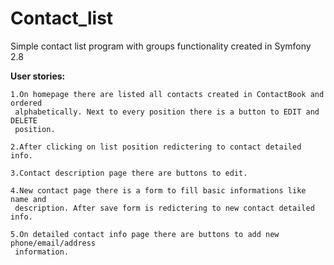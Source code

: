 Contact_list
=========================================================

Simple contact list program with groups functionality created in Symfony 2.8

<b>User stories:</b>

    1.On homepage there are listed all contacts created in ContactBook and ordered
     alphabetically. Next to every position there is a button to EDIT and DELETE
     position.
    
    2.After clicking on list position redictering to contact detailed info.
    
    3.Contact description page there are buttons to edit.
    
    4.New contact page there is a form to fill basic informations like name and
     description. After save form is redictering to new contact detailed info.
    
    5.On detailed contact info page there are buttons to add new phone/email/address
     information.

